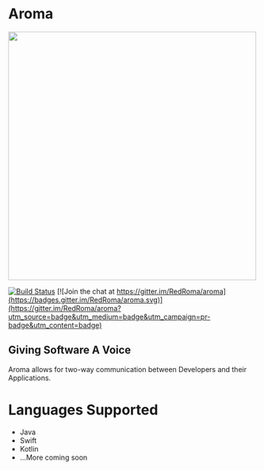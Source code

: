 Aroma
==============================================

[<img src="https://raw.githubusercontent.com/RedRoma/Aroma/develop/Graphics/Logo.png" width="500">](http://aroma.redroma.tech/)

[![Build Status](http://jenkins.redroma.tech/job/Aroma/badge/icon)](http://jenkins.redroma.tech/job/Aroma/) [![Join the chat at https://gitter.im/RedRoma/aroma](https://badges.gitter.im/RedRoma/aroma.svg)](https://gitter.im/RedRoma/aroma?utm_source=badge&utm_medium=badge&utm_campaign=pr-badge&utm_content=badge)

## Giving Software A Voice

Aroma allows for two-way communication between Developers and their Applications.

# Languages Supported

+ Java
+ Swift
+ Kotlin
+ ...More coming soon
